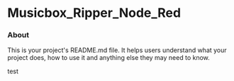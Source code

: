 Musicbox_Ripper_Node_Red
========================

### About

This is your project's README.md file. It helps users understand what your
project does, how to use it and anything else they may need to know.


test